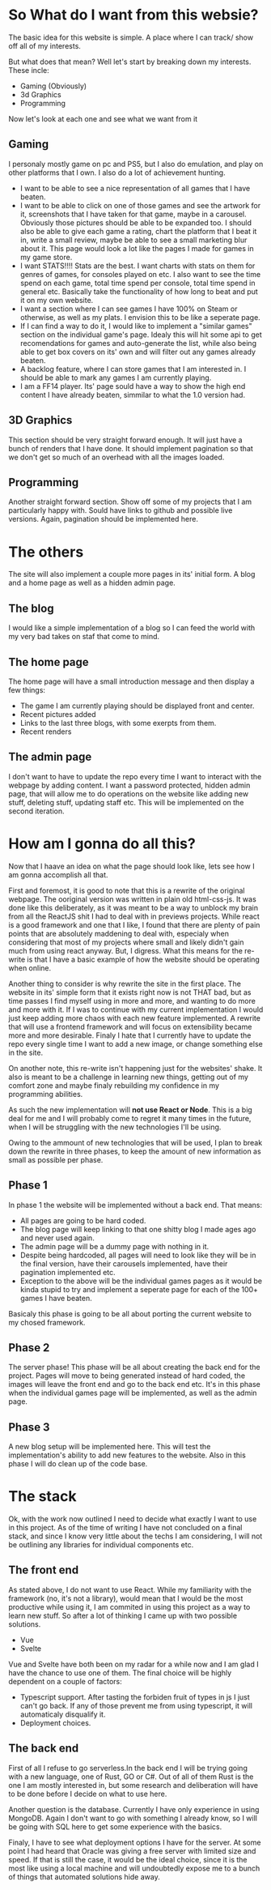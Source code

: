 # So What do I want from this websie?

The basic idea for this website is simple. A place where I can track/ show off all of my interests.

But what does that mean? Well let's start by breaking down my interests. These incle:

- Gaming (Obviously)
- 3d Graphics
- Programming

Now let's look at each one and see what we want from it

## Gaming

I personaly mostly game on pc and PS5, but I also do emulation, and play on other platforms that I own. I also do a lot of achievement hunting.

- I want to be able to see a nice representation of all games that I have beaten.
- I want to be able to click on one of those games and see the artwork for it, screenshots that I have taken for that game, maybe in a carousel. Obviously those pictures should be able to be expanded too. I should also be able to give each game a rating, chart the platform that I beat it in, write a small review, maybe be able to see a small marketing blur about it. This page would look a lot like the pages I made for games in my game store.
- I want STATS!!!! Stats are the best. I want charts with stats on them for genres of games, for consoles played on etc. I also want to see the time spend on each game, total time spend per console, total time spend in general etc. Basically take the functionality of how long to beat and put it on my own website.
- I want a section where I can see games I have 100% on Steam or otherwise, as well as my plats. I envision this to be like a seperate page.
- If I can find a way to do it, I would like to implement a "similar games" section on the individual game's page. Idealy this will hit some api to get recomendations for games and auto-generate the list, while also being able to get box covers on its' own and will filter out any games already beaten.
- A backlog feature, where I can store games that I am interested in. I should be able to mark any games I am currently playing.
- I am a FF14 player. Its' page sould have a way to show the high end content I have already beaten, simmilar to what the 1.0 version had.

## 3D Graphics

This section should be very straight forward enough. It will just have a bunch of renders that I have done. It should implement pagination so that we don't get so much of an overhead with all the images loaded.

## Programming

Another straight forward section. Show off some of my projects that I am particularly happy with. Sould have links to github and possible live versions. Again, pagination should be implemented here.

# The others

The site will also implement a couple more pages in its' initial form. A blog and a home page as well as a hidden admin page.

## The blog

I would like a simple implementation of a blog so I can feed the world with my very bad takes on staf that come to mind.

## The home page

The home page will have a small introduction message and then display a few things:

- The game I am currently playing should be displayed front and center.
- Recent pictures added
- Links to the last three blogs, with some exerpts from them.
- Recent renders

## The admin page

I don't want to have to update the repo every time I want to interact with the webpage by adding content. I want a password protected, hidden admin page, that will allow me to do operations on the website like adding new stuff, deleting stuff, updating staff etc. This will be implemented on the second iteration.

# How am I gonna do all this?

Now that I haave an idea on what the page should look like, lets see how I am gonna accomplish all that.

First and foremost, it is good to note that this is a rewrite of the original webpage. The ooriginal version was written in plain old html-css-js. It was done like this deliberately, as it was meant to be a way to unblock my brain from all the ReactJS shit I had to deal with in previews projects. While react is a good framework and one that I like, I found that there are plenty of pain points that are absolutely maddening to deal with, especialy when considering that most of my projects where small and likely didn't gain much from using react anyway. But, I digress. What this means for the re-write is that I have a basic example of how the website should be operating when online.

Another thing to consider is why rewrite the site in the first place. The website in its' simple form that it exists right now is not THAT bad, but as time passes I find myself using in more and more, and wanting to do more and more with it. If I was to continue with my current implementation I would just keep adding more chaos with each new feature implemented. A rewrite that will use a frontend framework and will focus on extensibility became more and more desirable. Finaly I hate that I currently have to update the repo every single time I want to add a new image, or change something else in the site.

On another note, this re-write isn't happening just for the websites' shake. It also is meant to be a challenge in learning new things, getting out of my comfort zone and maybe finaly rebuilding my confidence in my programming abilities.

As such the new implementation will **not use React or Node**. This is a big deal for me and I will probably come to regret it many times in the future, when I will be struggling with the new technologies I'll be using.

Owing to the ammount of new technologies that will be used, I plan to break down the rewrite in three phases, to keep the amount of new information as small as possible per phase.

## Phase 1

In phase 1 the website will be implemented without a back end. That means:

- All pages are going to be hard coded.
- The blog page will keep linking to that one shitty blog I made ages ago and never used again.
- The admin page will be a dummy page with nothing in it.
- Despite being hardcoded, all pages will need to look like they will be in the final version, have their carousels implemented, have their pagination implemented etc.
- Exception to the above will be the individual games pages as it would be kinda stupid to try and implement a seperate page for each of the 100+ games I have beaten.

Basicaly this phase is going to be all about porting the current website to my chosed framework.

## Phase 2

The server phase! This phase will be all about creating the back end for the project. Pages will move to being generated instead of hard coded, the images will leave the front end and go to the back end etc. It's in this phase when the individual games page will be implemented, as well as the admin page.

## Phase 3

A new blog setup will be implemented here. This will test the implementation's ability to add new features to the website. Also in this phase I will do clean up of the code base.

# The stack

Ok, with the work now outlined I need to decide what exactly I want to use in this project. As of the time of writing I have not concluded on a final stack, and since I know very little about the techs I am considering, I will not be outlining any libraries for individual components etc.

## The front end

As stated above, I do not want to use React. While my familiarity with the framework (no, it's not a library), would mean that I would be the most productive while using it, I am commited in using this project as a way to learn new stuff. So after a lot of thinking I came up with two possible solutions.

- Vue
- Svelte

Vue and Svelte have both been on my radar for a while now and I am glad I have the chance to use one of them. The final choice will be highly dependent on a couple of factors:

- Typescript support. After tasting the forbiden fruit of types in js I just can't go back. If any of those prevent me from using typescript, it will automaticaly disqualify it.
- Deployment choices.


## The back end

First of all I refuse to go serverless.In the back end I will be trying going with a new language, one of Rust, GO or C#. Out of all of them Rust is the one I am mostly interested in, but some research and deliberation will have to be done before I decide on what to use here. 

Another question is the database. Currently I have only experience in using MongoDB. Again I don't want to go with something I already know, so I will be going with SQL here to get some experience with the basics.

Finaly, I have to see what deployment options I have for the server. At some point I had heard that Oracle was giving a free server with limited size and speed. If that is still the case, it would be the ideal choice, since it is the most like using a local machine and will undoubtedly expose me to a bunch of things that automated solutions hide away.
